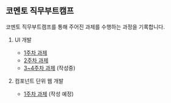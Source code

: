 ## 코멘토 직무부트캠프


코멘토 직무부트캠프를 통해 주어진 과제를 수행하는 과정을 기록합니다.

1. UI 개발
    - [1주차 과제](https://github.com/jelloruby/comento/tree/1_comento_UI%EA%B0%9C%EB%B0%9C/1_UI%EA%B0%9C%EB%B0%9C/1%EC%A3%BC%EC%B0%A8)  
    - [2주차 과제](https://github.com/jelloruby/comento/tree/1_comento_UI%EA%B0%9C%EB%B0%9C/1_UI%EA%B0%9C%EB%B0%9C/2%EC%A3%BC%EC%B0%A8)
    - [3~4주차 과제](https://github.com/jelloruby/comento/tree/main/1_UI%EA%B0%9C%EB%B0%9C/4%EC%A3%BC%EC%B0%A8) (작성중)

2. 컴포넌트 단위 웹 개발
    - [1주차 과제](https://github.com/jelloruby/comento/tree/main/2_%EC%BB%B4%ED%8F%AC%EB%84%8C%ED%8A%B8%EB%8B%A8%EC%9C%84%EC%9B%B9%EA%B0%9C%EB%B0%9C/1%EC%A3%BC%EC%B0%A8) (작성 예정)
